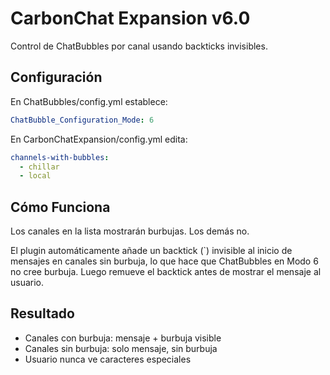 # CarbonChat Expansion v6.0

Control de ChatBubbles por canal usando backticks invisibles.

## Configuración

En ChatBubbles/config.yml establece:
```yaml
ChatBubble_Configuration_Mode: 6
```

En CarbonChatExpansion/config.yml edita:
```yaml
channels-with-bubbles:
  - chillar
  - local
```

## Cómo Funciona

Los canales en la lista mostrarán burbujas. Los demás no.

El plugin automáticamente añade un backtick (`) invisible al inicio de mensajes en canales sin burbuja, lo que hace que ChatBubbles en Modo 6 no cree burbuja. Luego remueve el backtick antes de mostrar el mensaje al usuario.

## Resultado

- Canales con burbuja: mensaje + burbuja visible
- Canales sin burbuja: solo mensaje, sin burbuja
- Usuario nunca ve caracteres especiales
